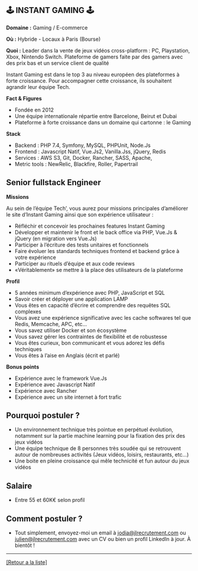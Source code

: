 ## 🕹 INSTANT GAMING 🕹

**Domaine :** Gaming / E-commerce

**Où :** Hybride - Locaux à Paris (Bourse) 

**Quoi :** Leader dans la vente de jeux vidéos cross-platform : PC, Playstation, Xbox, Nintendo Switch. Plateforme de gamers faite par des gamers avec des prix bas et un service client de qualité 

Instant Gaming est dans le top 3 au niveau européen des plateformes à forte croissance. Pour accompagner cette croissance, ils souhaitent agrandir leur équipe Tech.

**Fact & Figures**

* Fondée en 2012
* Une équipe internationale répartie entre Barcelone, Beirut et Dubai 
* Plateforme à forte croissance dans un domaine qui cartonne : le Gaming

**Stack**

* Backend : PHP 7.4, Symfony, MySQL, PHPUnit, Node.Js
* Frontend : Javascript Natif, Vue.Js2, Vanilla.Jss, jQuery, Redis
* Services : AWS S3, Git, Docker, Rancher, SASS, Apache, 
* Metric tools : NewRelic, Blackfire, Roller, Papertrail

## Senior fullstack Engineer

**Missions**

Au sein de l’équipe Tech’, vous aurez pour missions principales d’améliorer le site d’Instant Gaming ainsi que son expérience utilisateur : 

* Réfléchir et concevoir les prochaines features Instant Gaming
* Développer et maintenir le front et le back office via PHP, Vue.Js & jQuery (en migration vers Vue.Js) 
* Participer à l’écriture des tests unitaires et fonctionnels 
* Faire évoluer les standards techniques frontend et backend grâce à votre expérience
* Participer au rituels d’équipe et aux code reviews
* «Véritablement» se mettre à la place des utilisateurs de la plateforme

**Profil**

* 5 années minimum d’expérience avec PHP, JavaScript et SQL
* Savoir créer et déployer une application LAMP
* Vous êtes en capacité d’écrire et comprendre des requêtes SQL complexes
* Vous avez une expérience significative avec les cache softwares tel que Redis, Memcache, APC, etc…
* Vous savez utiliser Docker et son écosystème
* Vous savez gérer les contraintes de flexibilité et de robustesse
* Vous êtes curieux, bon communicant et vous adorez les défis techniques
* Vous êtes à l’aise en Anglais (écrit et parlé) 

**Bonus points**

* Expérience avec le framework Vue.Js
* Expérience avec Javascript Natif
* Expérience avec Rancher
* Expérience avec un site internet à fort trafic

## Pourquoi postuler ?

* Un environnement technique très pointue en perpétuel évolution, notamment sur la partie machine learning pour la fixation des prix des jeux vidéos
* Une équipe technique de 8 personnes très soudée qui se retrouvent autour de nombreuses activités (Jeux vidéos, loisirs, restaurants, etc…)
* Une boite en pleine croissance qui mêle technicité et fun autour du jeux vidéos

## Salaire 

* Entre 55 et 60K€ selon profil

## Comment postuler ? 

* Tout simplement, envoyez-moi un email à jodia@jlrecrutement.com ou julien@jlrecrutement.com avec un CV ou bien un profil LinkedIn à jour. À bientôt !


----
<a href="https://github.com/jlondiche/job-board-php/blob/master/README.md">[Retour a la liste]</a>

